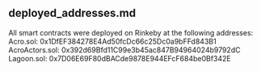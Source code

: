 ## deployed_addresses.md

All smart contracts were deployed on Rinkeby at the following addresses:
Acro.sol: 0x1DfEF384278E4Ad50fcDc66c25Dc0a9bFFd843B1
AcroActors.sol: 0x392d69Bfd11C99e3b45ac847B94964024b9792dC
Lagoon.sol: 0x7D06E69F80dBACde9878E944EFcF684be0Bf342E

